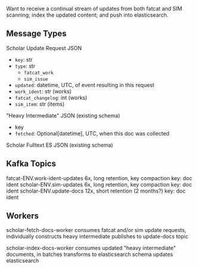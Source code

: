 
Want to receive a continual stream of updates from both fatcat and SIM
scanning; index the updated content; and push into elasticsearch.


## Message Types

Scholar Update Request JSON
- `key`: str
- `type`: str
    - `fatcat_work`
    - `sim_issue`
- `updated`: datetime, UTC, of event resulting in this request
- `work_ident`: str (works)
- `fatcat_changelog`: int (works)
- `sim_item`: str (items)

"Heavy Intermediate" JSON (existing schema)
- key
- `fetched`: Optional[datetime], UTC, when this doc was collected

Scholar Fulltext ES JSON (existing schema)


## Kafka Topics

fatcat-ENV.work-ident-updates
    6x, long retention, key compaction
    key: doc ident
scholar-ENV.sim-updates
    6x, long retention, key compaction
    key: doc ident
scholar-ENV.update-docs
    12x, short retention (2 months?)
    key: doc ident

## Workers

scholar-fetch-docs-worker
    consumes fatcat and/or sim update requests, individually
    constructs heavy intermediate
    publishes to update-docs topic

scholar-index-docs-worker
    consumes updated "heavy intermediate" documents, in batches
    transforms to elasticsearch schema
    updates elasticsearch
